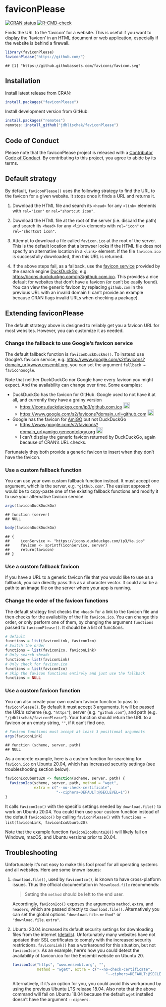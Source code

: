 
<!-- README.md is generated from README.Rmd. Please edit that file -->

# faviconPlease

[![CRAN
status](https://www.r-pkg.org/badges/version/faviconPlease)](https://cran.r-project.org/package=faviconPlease)
[![R-CMD-check](https://github.com/jdblischak/faviconPlease/workflows/R-CMD-check/badge.svg)](https://github.com/jdblischak/faviconPlease/actions)

Finds the URL to the ‘favicon’ for a website. This is useful if you want
to display the ‘favicon’ in an HTML document or web application,
especially if the website is behind a firewall.

``` r
library(faviconPlease)
faviconPlease("https://github.com/")
```

    ## [1] "https://github.githubassets.com/favicons/favicon.svg"

## Installation

Install latest release from CRAN:

``` r
install.packages("faviconPlease")
```

Install development version from GitHub:

``` r
install.packages("remotes")
remotes::install_github("jdblischak/faviconPlease")
```

## Code of Conduct

Please note that the faviconPlease project is released with a
[Contributor Code of
Conduct](https://contributor-covenant.org/version/2/0/CODE_OF_CONDUCT.html).
By contributing to this project, you agree to abide by its terms.

## Default strategy

By default, `faviconPlease()` uses the following strategy to find the
URL to the favicon for a given website. It stops once it finds a URL and
returns it.

1.  Download the HTML file and search its `<head>` for any `<link>`
    elements with `rel="icon"` or `rel="shortcut icon"`.

2.  Download the HTML file at the root of the server (i.e. discard the
    path) and search its `<head>` for any `<link>` elements with
    `rel="icon"` or `rel="shortcut icon"`.

3.  Attempt to download a file called `favicon.ico` at the root of the
    server. This is the default location that a browser looks if the
    HTML file does not specify an alternative location in a `<link>`
    element. If the file `favicon.ico` is successfully downloaded, then
    this URL is returned.

4.  If the above steps fail, as a fallback, use the [favicon
    service](https://help.duckduckgo.com/privacy/favicons/) provided by
    the search engine [DuckDuckGo](https://duckduckgo.com/), e.g.
    <https://icons.duckduckgo.com/ip3/github.com.ico>. This provides a
    nice default for websites that don’t have a favicon (or can’t be
    easily found). You can view the generic favicon by replacing
    `github.com` in the previous URL with an invalid domain (I can’t
    provide an example because CRAN flags invalid URLs when checking a
    package).

## Extending faviconPlease

The default strategy above is designed to reliably get you a favicon URL
for most websites. However, you can customize it as needed.

### Change the fallback to use Google’s favicon service

The default fallback function is `faviconDuckDuckGo()`. To instead use
Google’s favicon service,
e.g. <https://www.google.com/s2/favicons?domain_url=www.ensembl.org>,
you can set the argument `fallback = faviconGoogle`.

Note that neither DuckDuckGo nor Google have every favicon you might
expect. And the availability can change over time. Some examples:

-   DuckDuckGo has the favicon for GitHub. Google used to not have it at
    all, and currently they have a grainy version
    -   <https://icons.duckduckgo.com/ip3/github.com.ico> <img
        src="https://icons.duckduckgo.com/ip3/github.com.ico"
        alt="GitHub's favicon from DuckDuckGo"
        height="20px"
          />
    -   <https://www.google.com/s2/favicons?domain_url=github.com> <img
        src="https://www.google.com/s2/favicons?domain_url=github.com"
        alt="GitHub's favicon from Google"
        height="20px"
          />
-   Google has the favicon for [AmiGO](http://amigo.geneontology.org/)
    but not DuckDuckGo
    -   <https://www.google.com/s2/favicons?domain_url=amigo.geneontology.org>
        <img
        src="https://www.google.com/s2/favicons?domain_url=geneontology.org"
        alt="AmiGO's favicon from Google"
        height="20px"
          />
    -   I can’t display the generic favicon returned by DuckDuckGo,
        again because of CRAN’s URL checks.

Fortunately they both provide a generic favicon to insert when they
don’t have the favicon.

### Use a custom fallback function

You can use your own custom fallback function instead. It must accept
one argument, which is the server, e.g. `"github.com"`. The easiest
approach would be to copy-paste one of the existing fallback functions
and modify it to use your alternative favicon service.

``` r
args(faviconDuckDuckGo)
```

    ## function (server) 
    ## NULL

``` r
body(faviconDuckDuckGo)
```

    ## {
    ##     iconService <- "https://icons.duckduckgo.com/ip3/%s.ico"
    ##     favicon <- sprintf(iconService, server)
    ##     return(favicon)
    ## }

### Use a custom fallback favicon

If you have a URL to a generic favicon file that you would like to use
as a fallback, you can directly pass this as a character vector. It
could also be a path to an image file on the server where your app is
running.

### Change the order of the favicon functions

The default strategy first checks the `<head>` for a link to the favicon
file and then checks for the availability of the file `favicon.ico`. You
can change this order, or only perform one of them, by changing the
argument `functions` passed to `faviconPlease()`. It should be a list of
functions.

``` r
# default
functions = list(faviconLink, faviconIco)
# Switch the order
functions = list(faviconIco, faviconLink)
# Only search <head>
functions = list(faviconLink)
# Only check for favicon.ico
functions = list(faviconIco)
# Skip the favicon functions entirely and just use the fallback
functions = NULL
```

### Use a custom favicon function

You can also create your own custom favicon function to pass to
`faviconPlease()`. By default it must accept 3 arguments. It will be
passed the URL’s scheme (e.g. `"https"`), server (e.g. `"github.com"`),
and path (e.g. `"/jdblischak/faviconPlease"`). Your function should
return the URL to a favicon or an empty string, `""`, if it can’t find
one.

``` r
# Favicon functions must accept at least 3 positional arguments
args(faviconLink)
```

    ## function (scheme, server, path) 
    ## NULL

As a concrete example, here is a custom function for searching for
`favicon.ico` on Ubuntu 20.04, which has increased security settings
(see troubleshooting section below).

``` r
faviconIcoUbuntu20 <- function(scheme, server, path) {
  faviconIco(scheme, server, path, method = "wget",
             extra = c("--no-check-certificate",
                       "--ciphers=DEFAULT:@SECLEVEL=1"))
}
```

It calls `faviconIco()` with the specific settings needed by
`download.file()` to work on Ubuntu 20.04. You could then use your
custom function instead of the default `faviconIco()` by calling
`faviconPlease()` with
`functions = list(faviconLink, faviconIcoUbuntu20)`.

Note that the example function `faviconIcoUbuntu20()` will likely fail
on Windows, macOS, and Ubuntu versions prior to 20.04.

## Troubleshooting

Unfortunately it’s not easy to make this fool proof for all operating
systems and all websites. Here are some known issues:

1.  `download.file()`, used by `faviconIco()`, is known to have
    cross-platform issues. Thus the official documentation in
    `?download.file` recommends:

    > Setting the `method` should be left to the end user.

    Accordingly, `faviconIco()` exposes the arguments `method`, `extra`,
    and `headers`, which are passed directly to `download.file()`.
    Alternatively you can set the global options
    `"download.file.method"` or `"download.file.extra"`.

2.  Ubuntu 20.04 increased its default security settings for downloading
    files from the internet
    ([details](https://bugs.launchpad.net/ubuntu/+source/openssl/+bug/1864689)).
    Unfortunately many websites have not updated their SSL certificates
    to comply with the increased security restrictions. `faviconLink()`
    has a workaround for this situation, but not `faviconIco()`. As an
    example, here’s how you could detect the availability of favicon.ico
    for the Ensembl website on Ubuntu 20.

    ``` r
    faviconIco("https", "www.ensembl.org", "",
               method = "wget", extra = c("--no-check-certificate",
                                              "--ciphers=DEFAULT:@SECLEVEL=1"))
    ```

    Alternatively, if it’s an option for you, you could avoid this
    workaround by using the previous Ubuntu LTS release 18.04. Also note
    that the above command will fail on Ubuntu 18.04 because the default
    `wget` installed doesn’t have the argument `--ciphers`.
